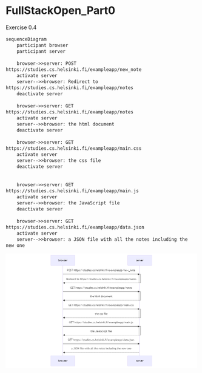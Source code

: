# FullStackOpen_Part0

Exercise 0.4

    sequenceDiagram
        participant browser
        participant server

        browser->>server: POST https://studies.cs.helsinki.fi/exampleapp/new_note
        activate server
        server-->>browser: Redirect to https://studies.cs.helsinki.fi/exampleapp/notes
        deactivate server

        browser->>server: GET https://studies.cs.helsinki.fi/exampleapp/notes
        activate server
        server-->>browser: the html document
        deactivate server

        browser->>server: GET https://studies.cs.helsinki.fi/exampleapp/main.css
        activate server
        server-->>browser: the css file
        deactivate server


        browser->>server: GET https://studies.cs.helsinki.fi/exampleapp/main.js
        activate server
        server-->>browser: the JavaScript file
        deactivate server

        browser->>server: GET https://studies.cs.helsinki.fi/exampleapp/data.json
        activate server
        server-->>browser: a JSON file with all the notes including the new one

![](mermaid-diagram-2024-05-03-230519.png)